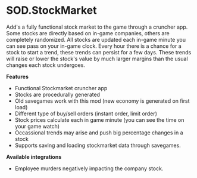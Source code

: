 # SOD.StockMarket

Add's a fully functional stock market to the game through a cruncher app.
Some stocks are directly based on in-game companies, others are completely randomized.
All stocks are updated each in-game minute you can see pass on your in-game clock.
Every hour there is a chance for a stock to start a trend, these trends can persist for a few days.
These trends will raise or lower the stock's value by much larger margins than the usual changes each stock undergoes.

**Features**
- Functional Stockmarket cruncher app
- Stocks are procedurally generated
- Old savegames work with this mod (new economy is generated on first load)
- Different type of buy/sell orders (instant order, limit order)
- Stock prices calculate each in game minute (you can see the time on your game watch)
- Occassional trends may arise and push big percentage changes in a stock
- Supports saving and loading stockmarket data through savegames.

**Available integrations**
- Employee murders negatively impacting the company stock.